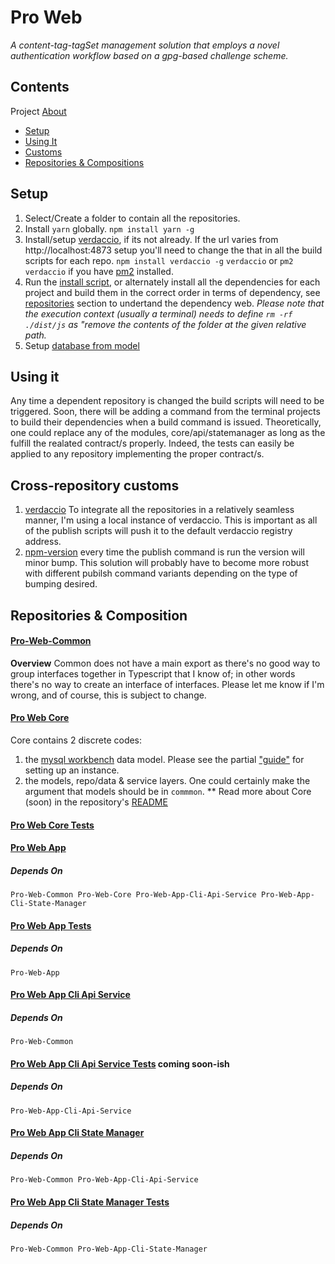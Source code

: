# Pro Web
*A content-tag-tagSet management solution that employs a novel authentication workflow based on a gpg-based challenge scheme.*
## Contents
Project [About](./docs/meta.md)
* [Setup](#setup)
* [Using It](#using-it)
* [Customs](#customs)
* [Repositories & Compositions](#repo-comp)

## <a id="setup">Setup</a>
1. Select/Create a folder to contain all the repositories.
2. Install `yarn` globally.
`npm install yarn -g`
3. Install/setup [verdaccio](https://verdacio.org), if its not already. If the url varies from http://localhost:4873 setup you'll need to change the that in all the build scripts for each repo.
`npm install verdaccio -g`
`verdaccio` or `pm2 verdaccio` if you have [pm2](https://pm2.keymetrics.io/) installed.
4. Run the [install script](./sh/repo-install.sh), or alternately install all the dependencies for each project and build them in the correct order in terms of dependency, see [repositories](#repo-comp) section to undertand the dependency web. *Please note that the execution context (usually a terminal) needs to define `rm -rf ./dist/js` as "remove the contents of the folder at the given relative path.* 
5. Setup [database from model](./docs/sql-setup.md)

## <a id="using-it">Using it</a>
Any time a dependent repository is changed the build scripts will need to be triggered. Soon, there will be adding a command from the terminal projects to build their dependencies when a build command is issued.
Theoretically, one could replace any of the modules, core/api/statemanager as long as the fulfill the realated contract/s properly. Indeed, the tests can easily be applied to any repository implementing the proper contract/s.

## <a id="customs">Cross-repository customs</a>
1. [verdaccio](https://verdaccio.org/)
  To integrate all the repositories in a relatively seamless manner, I'm using a local instance of verdaccio. This is important as all of the publish scripts will push it to the default verdaccio registry address.
2. [npm-version](https://docs.npmjs.com/cli/v6/commands/npm-version)
  every time the publish command is run the version will minor bump. This solution will probably have to become more robust with different pubilsh command variants depending on the type of bumping desired.

## <a id="repo-comp">Repositories & Composition</a>
#### [Pro-Web-Common](https://github.com/jbotw-proweb/pro-web-common)
**Overview**
Common does not have a main export as there's no good way to group interfaces together in Typescript that I know of; in other words there's no way to create an interface of interfaces. Please let me know if I'm wrong, and of course, this is subject to change.

#### [Pro Web Core](https://github.com/jbotw-proweb/pro-web-core)
Core contains 2 discrete codes: 
  1) the [mysql workbench](https://www.mysql.com/products/workbench/) data model. Please see the partial ["guide"](./docs/sql-setup.md) for setting up an instance.
  2) the models, repo/data & service layers. One could certainly make the argument that models should be in `commmon`.
  ** Read more about Core (soon) in the repository's [README]()
#### [Pro Web Core Tests](https://github.com/jbotw-proweb/pro-web-core-tests)

#### [Pro Web App](https://github.com/jbotw-proweb/pro-web-app)
##### Depends On
    Pro-Web-Common Pro-Web-Core Pro-Web-App-Cli-Api-Service Pro-Web-App-Cli-State-Manager

#### [Pro Web App Tests](https://github.com/jbotw-proweb/pro-web-app-tests)
##### Depends On
    Pro-Web-App

#### [Pro Web App Cli Api Service](https://github.com/jbotw-proweb/pro-web-app-cli-api-service)
##### Depends On
    Pro-Web-Common

#### [Pro Web App Cli Api Service Tests]() coming soon-ish
##### Depends On
    Pro-Web-App-Cli-Api-Service

#### [Pro Web App Cli State Manager](https://github.com/jbotw-proweb/pro-web-app-cli-state-manager)
##### Depends On
    Pro-Web-Common Pro-Web-App-Cli-Api-Service

#### [Pro Web App Cli State Manager Tests](https://github.com/jbotw-proweb/pro-web-app-cli-state-manager-tests)
##### Depends On
    Pro-Web-Common Pro-Web-App-Cli-State-Manager
